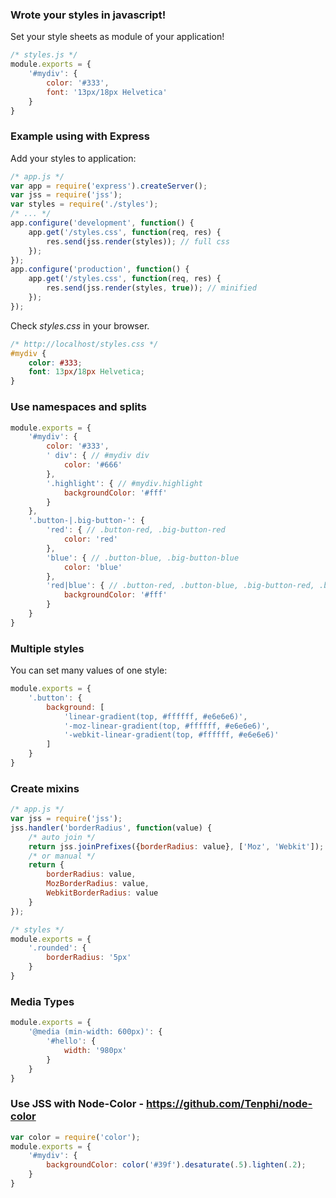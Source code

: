 ### Wrote your styles in javascript!
Set your style sheets as module of your application!

```javascript
/* styles.js */
module.exports = {
    '#mydiv': {
        color: '#333',
        font: '13px/18px Helvetica'
    }
}
```

### Example using with Express
Add your styles to application:

```javascript
/* app.js */
var app = require('express').createServer();
var jss = require('jss');
var styles = require('./styles');
/* ... */
app.configure('development', function() {
    app.get('/styles.css', function(req, res) {
        res.send(jss.render(styles)); // full css
    });
});
app.configure('production', function() {
    app.get('/styles.css', function(req, res) {
        res.send(jss.render(styles, true)); // minified
    });
});
```

Check *styles.css* in your browser.

```css
/* http://localhost/styles.css */
#mydiv {
    color: #333;
    font: 13px/18px Helvetica;
}
```

### Use namespaces and splits

```javascript
module.exports = {
    '#mydiv': {
        color: '#333',
        ' div': { // #mydiv div
            color: '#666'
        },
        '.highlight': { // #mydiv.highlight
            backgroundColor: '#fff'
        }
    },
    '.button-|.big-button-': {
        'red': { // .button-red, .big-button-red
            color: 'red'
        },
        'blue': { // .button-blue, .big-button-blue
            color: 'blue'
        },
        'red|blue': { // .button-red, .button-blue, .big-button-red, .big-button-blue
            backgroundColor: '#fff'
        }
    }
}
```

### Multiple styles
You can set many values of one style:

```javascript
module.exports = {
    '.button': {
        background: [
            'linear-gradient(top, #ffffff, #e6e6e6)',
            '-moz-linear-gradient(top, #ffffff, #e6e6e6)',
            '-webkit-linear-gradient(top, #ffffff, #e6e6e6)'
        ]
    }
}
```

### Create mixins

```javascript
/* app.js */
var jss = require('jss');
jss.handler('borderRadius', function(value) {
    /* auto join */
    return jss.joinPrefixes({borderRadius: value}, ['Moz', 'Webkit']);
    /* or manual */
    return {
        borderRadius: value,
        MozBorderRadius: value,
        WebkitBorderRadius: value
    }
});

/* styles */
module.exports = {
    '.rounded': {
        borderRadius: '5px'
    }
}
```

### Media Types

```javascript
module.exports = {
    '@media (min-width: 600px)': {
        '#hello': {
            width: '980px'
        }
    }
}
```

### Use JSS with Node-Color - https://github.com/Tenphi/node-color

```javascript
var color = require('color');
module.exports = {
    '#mydiv': {
        backgroundColor: color('#39f').desaturate(.5).lighten(.2);
    }
}
```